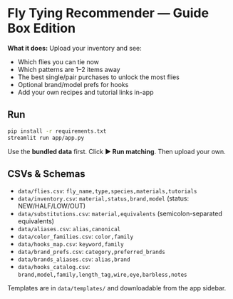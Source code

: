 # Fly Tying Recommender — Guide Box Edition

**What it does:** Upload your inventory and see:
- Which flies you can tie now
- Which patterns are 1–2 items away
- The best single/pair purchases to unlock the most flies
- Optional brand/model prefs for hooks
- Add your own recipes and tutorial links in-app

## Run
```bash
pip install -r requirements.txt
streamlit run app/app.py
```
Use the **bundled data** first. Click **▶️ Run matching**. Then upload your own.

## CSVs & Schemas
- `data/flies.csv`: `fly_name,type,species,materials,tutorials`
- `data/inventory.csv`: `material,status,brand,model` (status: NEW/HALF/LOW/OUT)
- `data/substitutions.csv`: `material,equivalents` (semicolon-separated equivalents)
- `data/aliases.csv`: `alias,canonical`
- `data/color_families.csv`: `color,family`
- `data/hooks_map.csv`: `keyword,family`
- `data/brand_prefs.csv`: `category,preferred_brands`
- `data/brands_aliases.csv`: `alias,brand`
- `data/hooks_catalog.csv`: `brand,model,family,length_tag,wire,eye,barbless,notes`

Templates are in `data/templates/` and downloadable from the app sidebar.
